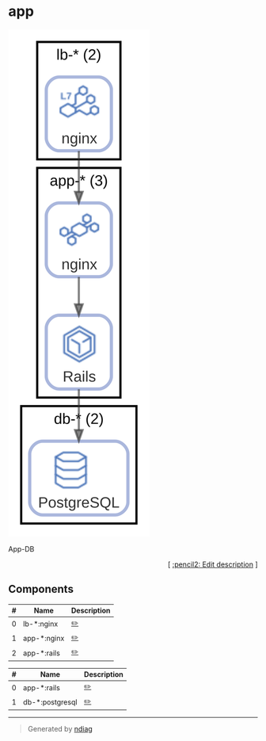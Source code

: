 # app

![diagram](label-app.svg)

App-DB


<p align="right">
  [ <a href="../input/ndiag.descriptions/_label-app.md">:pencil2: Edit description</a> ]
<p>

## Components
| # | Name | Description |
| --- | --- | --- |
| 0 | lb-*:nginx |  <a href="../input/ndiag.descriptions/_component-lb-__nginx.md">:pencil2:</a> |
| 1 | app-*:nginx |  <a href="../input/ndiag.descriptions/_component-app-__nginx.md">:pencil2:</a> |
| 2 | app-*:rails |  <a href="../input/ndiag.descriptions/_component-app-__rails.md">:pencil2:</a> |

| # | Name | Description |
| --- | --- | --- |
| 0 | app-*:rails |  <a href="../input/ndiag.descriptions/_component-app-__rails.md">:pencil2:</a> |
| 1 | db-*:postgresql |  <a href="../input/ndiag.descriptions/_component-db-__postgresql.md">:pencil2:</a> |


---

> Generated by [ndiag](https://github.com/k1LoW/ndiag)
